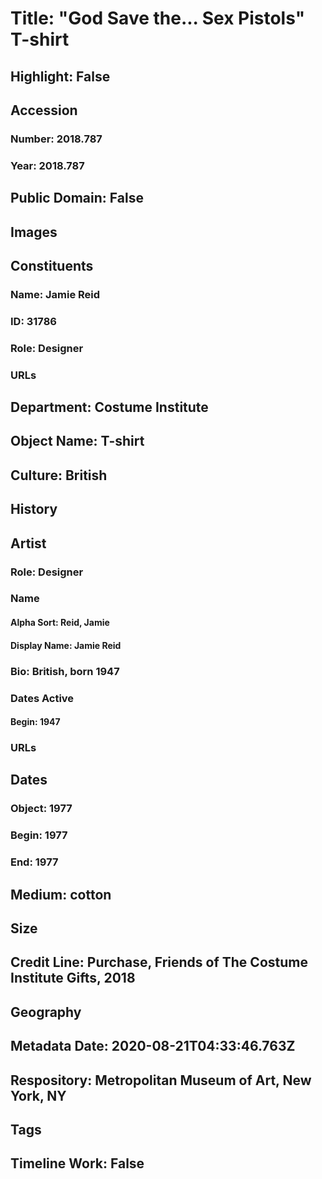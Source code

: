 # Title: "God Save the... Sex Pistols" T-shirt
## Highlight: False
## Accession
### Number: 2018.787
### Year: 2018.787
## Public Domain: False
## Images
## Constituents
### Name: Jamie Reid
### ID: 31786
### Role: Designer
### URLs
## Department: Costume Institute
## Object Name: T-shirt
## Culture: British
## History
## Artist
### Role: Designer
### Name
#### Alpha Sort: Reid, Jamie
#### Display Name: Jamie Reid
### Bio: British, born 1947
### Dates Active
#### Begin: 1947
### URLs
## Dates
### Object: 1977
### Begin: 1977
### End: 1977
## Medium: cotton
## Size
## Credit Line: Purchase, Friends of The Costume Institute Gifts, 2018
## Geography
## Metadata Date: 2020-08-21T04:33:46.763Z
## Respository: Metropolitan Museum of Art, New York, NY
## Tags
## Timeline Work: False